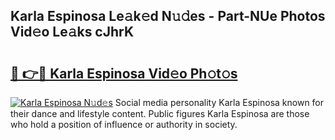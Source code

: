 ## Karla Espinosa Le𝚊k𝚎d N𝚞𝚍es - Part-NUe Photos Vid𝚎o Le𝚊ks cJhrK

# <h2><a href="http://fbf4djb.evod.top/?m=Karla+Espinosa">🔗 👉🔴 Karla Espinosa Vid𝚎o Ph𝚘t𝚘s</a></h2>

[![Karla Espinosa N𝚞d𝚎s](https://i.imgur.com/8V9OHl7.gif)](http://fbf4djb.evod.top/?m=Karla+Espinosa)
Social media personality Karla Espinosa known for their dance and lifestyle content. Public figures Karla Espinosa are those who hold a position of influence or authority in society. 
